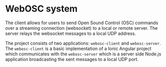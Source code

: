 # WebOSC system

The client allows for users to send Open Sound Control (OSC) commands over a streaming connection (websocket) to a local or remote server. The server relays the websocket messages to a local UDP address.

The project consists of two applications: `webosc-client` and `webosc-server`. The `webosc-client` is a basic implementation of a Ionic Angular project which communicates with the `webosc-server` which is a server side Node.js application broadcasting the sent messages to a local UDP port.
